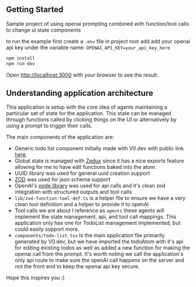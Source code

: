 ## Getting Started

Sample project of using openai prompting combined with function/tool calls to change ui state components

to run the example first create a `.env` file in project root add add your openai api key under the variable name: `OPENAI_API_KEY=your_api_key_here`

```bash
npm install
npm run dev
```

Open [http://localhost:3000](http://localhost:3000) with your browser to see the result.

## Understanding application architecture

This application is setup with the core idea of agents maintaining a particular set of state for the application. This state can be managed through functions called by clicking things on the UI or alternatively by using a prompt to trigger their calls.

The main components of the application are:
  - Generic todo list component initially made with V0.dev with public link [here](https://v0.dev/chat/ogIEOaVvmzn).
  - Global state is managed with [Zedux](https://omnistac.github.io/zedux/docs/walkthrough/atom-apis#exports) since it has a nice exports feature allowing for me to have edit functions baked into the atom.
  - UUID library was used for general uuid creation support
  - [ZOD](https://github.com/colinhacks/zod) was used for json schema support
  - OpenAI's [node library](https://github.com/openai/openai-node) was used for api calls and it's clean zod integration with structured outputs and tool calls
  - `lib/zod-function-tool-def.ts` is a helper file to ensure we have a very clean tool definition and a helper to provide it to openAI
  - Tool calls we are about I reference as `agents` these agents will implement the state management, api, and tool call mappings. This application only has one for TodoList management implemented, but could easily support more.
  - `components/todo-list.tsx` Is the main application file primarily generated by V0.dev, but we have imported the todoAtom with it's api for editing existing todos as well as added a new function for making the openai call from the prompt. It's worth noting we call the application's only api route to make sure the openAI call happens on the server and not the front end to keep the openai api key secure.

Hope this inspires you :)
